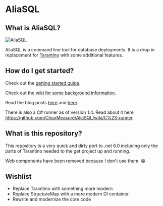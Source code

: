 # AliaSQL

## What is AliaSQL?

![AliaSQL](images/AliaSQL-200x200.png)

AliaSQL is a command line tool for database deployments. It is a drop in replacement for [Tarantino](https://github.com/HeadspringLabs/Tarantino) with some additional features.

## How do I get started?

Check out the [getting started guide](https://github.com/ClearMeasure/AliaSQL/wiki/Getting-started).

Check out the [wiki for some background information](https://github.com/ClearMeasure/AliaSQL/wiki/).

Read the blog posts [here](http://sharpcoders.org/post/Introducing-AliaSQL) and [here](http://jeffreypalermo.com/blog/aliasql-the-new-name-in-automated-database-change-management/).

There is also a C# runner as of version 1.4. Read about it here https://github.com/ClearMeasure/AliaSQL/wiki/C%23-runner 

## What is this repository?

This repository is a very quick and dirty port to .net 6.0 including only the parts of Tarantino needed to the get project up and running.

Web components have been removed because I don't use them. :grin:

## Wishlist

- Replace Tarantino with something more modern
- Replace StructureMap with a more modern DI container
- Rewrite and modernize the core code

